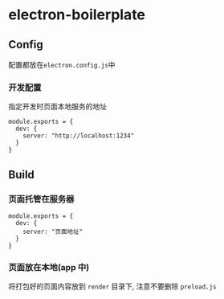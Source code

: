 # electron-boilerplate

## Config

配置都放在`electron.config.js`中

### 开发配置

指定开发时页面本地服务的地址

```
module.exports = {
  dev: {
    server: "http://localhost:1234"
  }
}
```

## Build

### 页面托管在服务器

```
module.exports = {
  dev: {
    server: "页面地址"
  }
}
```

### 页面放在本地(app 中)

将打包好的页面内容放到 `render` 目录下, 注意不要删除 `preload.js`
